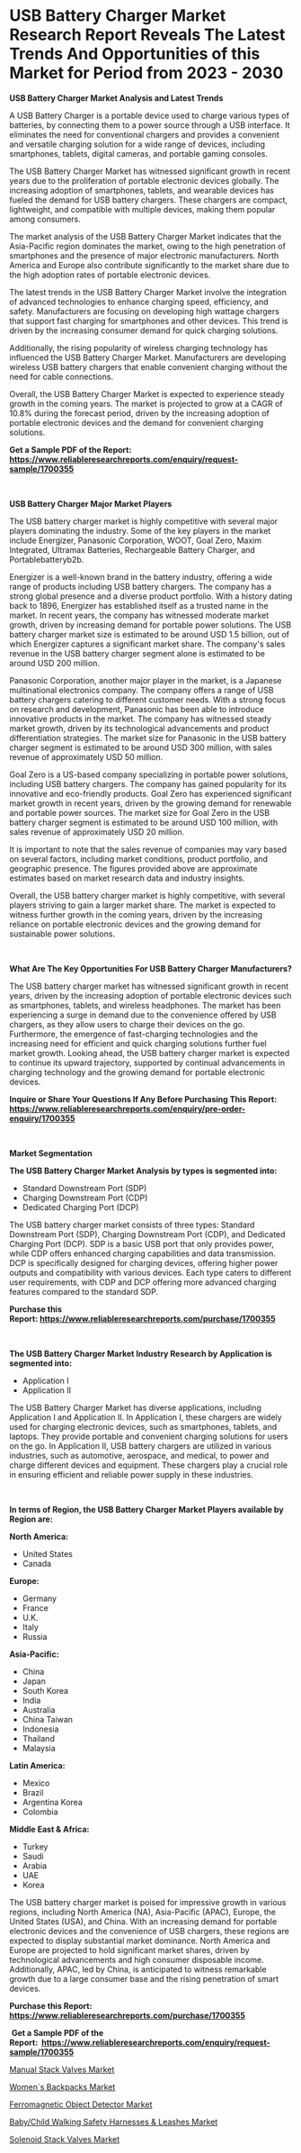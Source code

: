 <p><h1>USB Battery Charger Market Research Report Reveals The Latest Trends And Opportunities of this Market for Period from 2023 - 2030</h1></p><p><strong>USB Battery Charger Market Analysis and Latest Trends</strong></p>
<p><p>A USB Battery Charger is a portable device used to charge various types of batteries, by connecting them to a power source through a USB interface. It eliminates the need for conventional chargers and provides a convenient and versatile charging solution for a wide range of devices, including smartphones, tablets, digital cameras, and portable gaming consoles.</p><p>The USB Battery Charger Market has witnessed significant growth in recent years due to the proliferation of portable electronic devices globally. The increasing adoption of smartphones, tablets, and wearable devices has fueled the demand for USB battery chargers. These chargers are compact, lightweight, and compatible with multiple devices, making them popular among consumers.</p><p>The market analysis of the USB Battery Charger Market indicates that the Asia-Pacific region dominates the market, owing to the high penetration of smartphones and the presence of major electronic manufacturers. North America and Europe also contribute significantly to the market share due to the high adoption rates of portable electronic devices.</p><p>The latest trends in the USB Battery Charger Market involve the integration of advanced technologies to enhance charging speed, efficiency, and safety. Manufacturers are focusing on developing high wattage chargers that support fast charging for smartphones and other devices. This trend is driven by the increasing consumer demand for quick charging solutions.</p><p>Additionally, the rising popularity of wireless charging technology has influenced the USB Battery Charger Market. Manufacturers are developing wireless USB battery chargers that enable convenient charging without the need for cable connections.</p><p>Overall, the USB Battery Charger Market is expected to experience steady growth in the coming years. The market is projected to grow at a CAGR of 10.8% during the forecast period, driven by the increasing adoption of portable electronic devices and the demand for convenient charging solutions.</p></p>
<p><strong>Get a Sample PDF of the Report:&nbsp; <a href="https://www.reliableresearchreports.com/enquiry/request-sample/1700355">https://www.reliableresearchreports.com/enquiry/request-sample/1700355</a></strong></p>
<p>&nbsp;</p>
<p><strong>USB Battery Charger Major Market Players</strong></p>
<p><p>The USB battery charger market is highly competitive with several major players dominating the industry. Some of the key players in the market include Energizer, Panasonic Corporation, WOOT, Goal Zero, Maxim Integrated, Ultramax Batteries, Rechargeable Battery Charger, and Portablebatteryb2b. </p><p>Energizer is a well-known brand in the battery industry, offering a wide range of products including USB battery chargers. The company has a strong global presence and a diverse product portfolio. With a history dating back to 1896, Energizer has established itself as a trusted name in the market. In recent years, the company has witnessed moderate market growth, driven by increasing demand for portable power solutions. The USB battery charger market size is estimated to be around USD 1.5 billion, out of which Energizer captures a significant market share. The company's sales revenue in the USB battery charger segment alone is estimated to be around USD 200 million.</p><p>Panasonic Corporation, another major player in the market, is a Japanese multinational electronics company. The company offers a range of USB battery chargers catering to different customer needs. With a strong focus on research and development, Panasonic has been able to introduce innovative products in the market. The company has witnessed steady market growth, driven by its technological advancements and product differentiation strategies. The market size for Panasonic in the USB battery charger segment is estimated to be around USD 300 million, with sales revenue of approximately USD 50 million.</p><p>Goal Zero is a US-based company specializing in portable power solutions, including USB battery chargers. The company has gained popularity for its innovative and eco-friendly products. Goal Zero has experienced significant market growth in recent years, driven by the growing demand for renewable and portable power sources. The market size for Goal Zero in the USB battery charger segment is estimated to be around USD 100 million, with sales revenue of approximately USD 20 million.</p><p>It is important to note that the sales revenue of companies may vary based on several factors, including market conditions, product portfolio, and geographic presence. The figures provided above are approximate estimates based on market research data and industry insights.</p><p>Overall, the USB battery charger market is highly competitive, with several players striving to gain a larger market share. The market is expected to witness further growth in the coming years, driven by the increasing reliance on portable electronic devices and the growing demand for sustainable power solutions.</p></p>
<p>&nbsp;</p>
<p><strong>What Are The Key Opportunities For USB Battery Charger Manufacturers?</strong></p>
<p><p>The USB battery charger market has witnessed significant growth in recent years, driven by the increasing adoption of portable electronic devices such as smartphones, tablets, and wireless headphones. The market has been experiencing a surge in demand due to the convenience offered by USB chargers, as they allow users to charge their devices on the go. Furthermore, the emergence of fast-charging technologies and the increasing need for efficient and quick charging solutions further fuel market growth. Looking ahead, the USB battery charger market is expected to continue its upward trajectory, supported by continual advancements in charging technology and the growing demand for portable electronic devices.</p></p>
<p><strong>Inquire or Share Your Questions If Any Before Purchasing This Report: <a href="https://www.reliableresearchreports.com/enquiry/pre-order-enquiry/1700355">https://www.reliableresearchreports.com/enquiry/pre-order-enquiry/1700355</a></strong></p>
<p>&nbsp;</p>
<p><strong>Market Segmentation</strong></p>
<p><strong>The USB Battery Charger Market Analysis by types is segmented into:</strong></p>
<p><ul><li>Standard Downstream Port (SDP)</li><li>Charging Downstream Port (CDP)</li><li>Dedicated Charging Port (DCP)</li></ul></p>
<p><p>The USB battery charger market consists of three types: Standard Downstream Port (SDP), Charging Downstream Port (CDP), and Dedicated Charging Port (DCP). SDP is a basic USB port that only provides power, while CDP offers enhanced charging capabilities and data transmission. DCP is specifically designed for charging devices, offering higher power outputs and compatibility with various devices. Each type caters to different user requirements, with CDP and DCP offering more advanced charging features compared to the standard SDP.</p></p>
<p><strong>Purchase this Report:&nbsp;<a href="https://www.reliableresearchreports.com/purchase/1700355">https://www.reliableresearchreports.com/purchase/1700355</a></strong></p>
<p>&nbsp;</p>
<p><strong>The USB Battery Charger Market Industry Research by Application is segmented into:</strong></p>
<p><ul><li>Application I</li><li>Application II</li></ul></p>
<p><p>The USB Battery Charger Market has diverse applications, including Application I and Application II. In Application I, these chargers are widely used for charging electronic devices, such as smartphones, tablets, and laptops. They provide portable and convenient charging solutions for users on the go. In Application II, USB battery chargers are utilized in various industries, such as automotive, aerospace, and medical, to power and charge different devices and equipment. These chargers play a crucial role in ensuring efficient and reliable power supply in these industries.</p></p>
<p>&nbsp;</p>
<p><strong>In terms of Region, the USB Battery Charger Market Players available by Region are:</strong></p>
<p>
    <p> <strong> North America: </strong>
        <ul>
            <li>United States</li>
            <li>Canada</li>
        </ul>
        </p> 
    <p> <strong> Europe: </strong>
        <ul>
            <li>Germany</li>
            <li>France</li>
            <li>U.K.</li>
            <li>Italy</li>
            <li>Russia</li>
        </ul>
        </p> 
    <p> <strong> Asia-Pacific: </strong>
        <ul>
            <li>China</li>
            <li>Japan</li>
            <li>South Korea</li>
            <li>India</li>
            <li>Australia</li>
            <li>China Taiwan</li>
            <li>Indonesia</li>
            <li>Thailand</li>
            <li>Malaysia</li>
        </ul>
        </p> 
    <p> <strong> Latin America: </strong>
        <ul>
            <li>Mexico</li>
            <li>Brazil</li>
            <li>Argentina Korea</li>
            <li>Colombia</li>
        </ul>
        </p> 
    <p> <strong> Middle East & Africa: </strong>
        <ul>
            <li>Turkey</li>
            <li>Saudi</li>
            <li>Arabia</li>
            <li>UAE</li>
            <li>Korea</li>
        </ul>
    </p>
    </p>
<p><p>The USB battery charger market is poised for impressive growth in various regions, including North America (NA), Asia-Pacific (APAC), Europe, the United States (USA), and China. With an increasing demand for portable electronic devices and the convenience of USB chargers, these regions are expected to display substantial market dominance. North America and Europe are projected to hold significant market shares, driven by technological advancements and high consumer disposable income. Additionally, APAC, led by China, is anticipated to witness remarkable growth due to a large consumer base and the rising penetration of smart devices.</p></p>
<p><strong>Purchase this Report: <a href="https://www.reliableresearchreports.com/purchase/1700355">https://www.reliableresearchreports.com/purchase/1700355</a></strong></p>
<p>&nbsp;<strong>Get a Sample PDF of the Report:&nbsp;&nbsp;<a href="https://www.reliableresearchreports.com/enquiry/request-sample/1700355">https://www.reliableresearchreports.com/enquiry/request-sample/1700355</a></strong></p>
<p><strong></strong></p>
<p><p><a href="https://www.linkedin.com/pulse/decoding-manual-stack-valves-market-deep-dive-latest-trends/">Manual Stack Valves Market</a></p><p><a href="https://medium.com/@jasperkuhic2023/women-s-backpacks-market-size-and-market-trends-complete-industry-overview-2023-to-2030-80be96933ec6">Women`s Backpacks Market</a></p><p><a href="https://www.linkedin.com/pulse/ferromagnetic-object-detector-market-size-share-global-utsne/">Ferromagnetic Object Detector Market</a></p><p><a href="https://medium.com/@edenkrajcik/analyzing-baby-child-walking-safety-harnesses-leashes-market-global-industry-perspective-and-385a3565329c">Baby/Child Walking Safety Harnesses & Leashes Market</a></p><p><a href="https://www.linkedin.com/pulse/solenoid-stack-valves-market-size-share-amp-trends-analysis/">Solenoid Stack Valves Market</a></p></p>